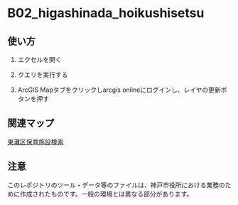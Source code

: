 # B02_higashinada_hoikushisetsu

## 使い方

1. エクセルを開く

1. クエリを実行する

1. ArcGIS Mapタブをクリックしarcgis onlineにログインし、レイヤの更新ボタンを押す

## 関連マップ
[東灘区保育施設検索](https://kobecity.maps.arcgis.com/apps/webappviewer/index.html?id=d322259eacd641118a4ad12444d5179b)

## 注意
このレポジトリのツール・データ等のファイルは、神戸市役所における業務のために作成されたものです。一般の環境とは異なる部分があります。

